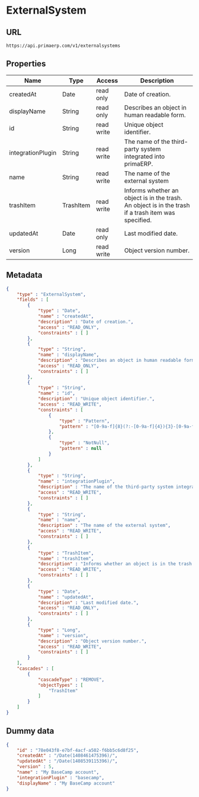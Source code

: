 ExternalSystem
==

## URL

	https://api.primaerp.com/v1/externalsystems

## Properties

| Name              | Type      | Access     | Description                                                                                         |
|-------------------|-----------|------------|-----------------------------------------------------------------------------------------------------|
| createdAt         | Date      | read only  | Date of creation.                                                                                   |
| displayName       | String    | read only  | Describes an object in human readable form.                                                         |
| id                | String    | read write | Unique object identifier.                                                                           |
| integrationPlugin | String    | read write | The name of the third-party system integrated into primaERP.                                        |
| name              | String    | read write | The name of the external system                                                                     |
| trashItem         | TrashItem | read write | Informs whether an object is in the trash. An object is in the trash if a trash item was specified. |
| updatedAt         | Date      | read only  | Last modified date.                                                                                 |
| version           | Long      | read write | Object version number.                                                                              |

## Metadata

```JSON
{
	"type" : "ExternalSystem",
	"fields" : [
		{
			"type" : "Date",
			"name" : "createdAt",
			"description" : "Date of creation.",
			"access" : "READ_ONLY",
			"constraints" : [ ]
		},
		{
			"type" : "String",
			"name" : "displayName",
			"description" : "Describes an object in human readable form.",
			"access" : "READ_ONLY",
			"constraints" : [ ]
		},
		{
			"type" : "String",
			"name" : "id",
			"description" : "Unique object identifier.",
			"access" : "READ_WRITE",
			"constraints" : [
				{
					"type" : "Pattern",
					"pattern" : "[0-9a-f]{8}(?:-[0-9a-f]{4}){3}-[0-9a-f]{12}"
				},
				{
					"type" : "NotNull",
					"pattern" : null
				}
			]
		},
		{
			"type" : "String",
			"name" : "integrationPlugin",
			"description" : "The name of the third-party system integrated into primaERP.",
			"access" : "READ_WRITE",
			"constraints" : [ ]
		},
		{
			"type" : "String",
			"name" : "name",
			"description" : "The name of the external system",
			"access" : "READ_WRITE",
			"constraints" : [ ]
		},
		{
			"type" : "TrashItem",
			"name" : "trashItem",
			"description" : "Informs whether an object is in the trash. An object is in the trash if a trash item was specified.",
			"access" : "READ_WRITE",
			"constraints" : [ ]
		},
		{
			"type" : "Date",
			"name" : "updatedAt",
			"description" : "Last modified date.",
			"access" : "READ_ONLY",
			"constraints" : [ ]
		},
		{
			"type" : "Long",
			"name" : "version",
			"description" : "Object version number.",
			"access" : "READ_WRITE",
			"constraints" : [ ]
		}
	],
	"cascades" : [
		{
			"cascadeType" : "REMOVE",
			"objectTypes" : [
				"TrashItem"
			]
		}
	]
}
```

## Dummy data

```JSON
{
	"id" : "78e043f8-e7bf-4acf-a502-f6bb5c6d8f25",
	"createdAt" : "/Date(1408461475396)/",
	"updatedAt" : "/Date(1408539115396)/",
	"version" : 5,
	"name" : "My BaseCamp account",
	"integrationPlugin" : "basecamp",
	"displayName" : "My BaseCamp account"
}
```
